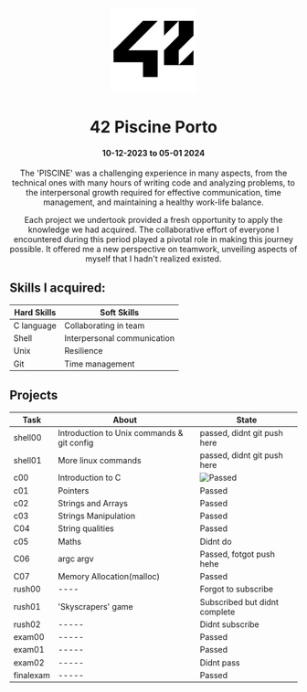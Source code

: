 <div align="center">

<img src="src/img/42_Logo.svg.png" alt="42" width="150"/>

# **42 Piscine Porto**
#### 10-12-2023 to 05-01 2024
</div>

<div align= "center">

<p align="center">
The 'PISCINE' was a challenging experience in many aspects, from the technical ones with many hours of writing code and analyzing problems, to the interpersonal growth required for effective communication, time management, and maintaining a healthy work-life balance.

Each project we undertook provided a fresh opportunity to apply the knowledge we had acquired. The collaborative effort of everyone I encountered during this period played a pivotal role in making this journey possible. It offered me a new perspective on teamwork, unveiling aspects of myself that I hadn't realized existed.
</p>

</div>

## Skills I acquired: 

|Hard Skills |Soft Skills |
|------------|---------------|
|C language | Collaborating in team |
| Shell     | Interpersonal communication|
| Unix      | Resilience|
| Git       | Time management|
    
## Projects

|Task |About | State |
|-------|----------|------|
| shell00   | Introduction to Unix commands & git config| passed, didnt git push here|
| shell01   | More linux commands | passed, didnt git push here|
| c00       | Introduction to C| ![Passed](https://img.shields.io/badge/Passed-green)|
| c01       | Pointers| Passed  |
| c02       | Strings and Arrays| Passed|
| c03       | Strings Manipulation| Passed
| C04       | String qualities| Passed
| c05       | Maths | Didnt do |
| C06       | argc argv | Passed, fotgot push hehe |
| C07       | Memory Allocation(malloc) | Passed
| rush00    | ---- | Forgot to subscribe |
| rush01    | 'Skyscrapers' game | Subscribed but didnt complete |
| rush02    | -----| Didnt subscribe |
| exam00    |-----| Passed |
| exam01    |-----| Passed|
| exam02    |-----| Didnt pass |
| finalexam |-----| Passed |
